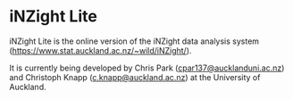 iNZight Lite
=============

iNZight Lite is the online version of the iNZight data analysis system (https://www.stat.auckland.ac.nz/~wild/iNZight/).

It is currently being developed by Chris Park (cpar137@aucklanduni.ac.nz) and Christoph Knapp (c.knapp@auckland.ac.nz) at the University of Auckland.

